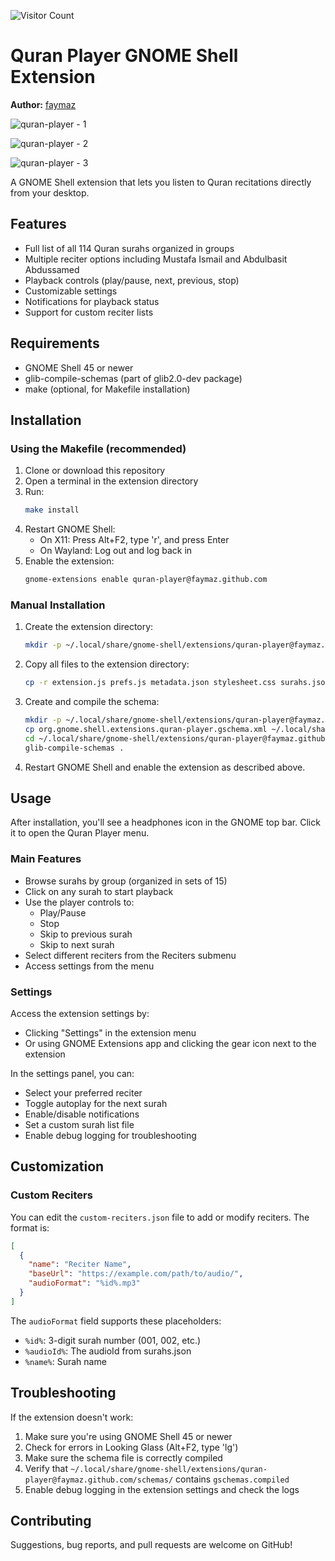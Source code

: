 ![Visitor Count](https://visitor-badge.laobi.icu/badge?page_id=faymaz.quran-player)
# Quran Player GNOME Shell Extension


**Author:** [faymaz](https://github.com/faymaz)


![quran-player - 1](img/quran-player_1.png)

![quran-player - 2](img/quran-player_2.png)

![quran-player - 3](img/quran-player_3.png)

A GNOME Shell extension that lets you listen to Quran recitations directly from your desktop.

## Features

- Full list of all 114 Quran surahs organized in groups
- Multiple reciter options including Mustafa Ismail and Abdulbasit Abdussamed
- Playback controls (play/pause, next, previous, stop)
- Customizable settings
- Notifications for playback status
- Support for custom reciter lists

## Requirements

- GNOME Shell 45 or newer
- glib-compile-schemas (part of glib2.0-dev package)
- make (optional, for Makefile installation)

## Installation

### Using the Makefile (recommended)

1. Clone or download this repository
2. Open a terminal in the extension directory
3. Run:
   ```bash
   make install
   ```
4. Restart GNOME Shell:
   - On X11: Press Alt+F2, type 'r', and press Enter
   - On Wayland: Log out and log back in
5. Enable the extension:
   ```bash
   gnome-extensions enable quran-player@faymaz.github.com
   ```

### Manual Installation

1. Create the extension directory:
   ```bash
   mkdir -p ~/.local/share/gnome-shell/extensions/quran-player@faymaz.github.com
   ```

2. Copy all files to the extension directory:
   ```bash
   cp -r extension.js prefs.js metadata.json stylesheet.css surahs.json custom-reciters.json ~/.local/share/gnome-shell/extensions/quran-player@faymaz.github.com/
   ```

3. Create and compile the schema:
   ```bash
   mkdir -p ~/.local/share/gnome-shell/extensions/quran-player@faymaz.github.com/schemas
   cp org.gnome.shell.extensions.quran-player.gschema.xml ~/.local/share/gnome-shell/extensions/quran-player@faymaz.github.com/schemas/
   cd ~/.local/share/gnome-shell/extensions/quran-player@faymaz.github.com/schemas
   glib-compile-schemas .
   ```

4. Restart GNOME Shell and enable the extension as described above.

## Usage

After installation, you'll see a headphones icon in the GNOME top bar. Click it to open the Quran Player menu.

### Main Features

- Browse surahs by group (organized in sets of 15)
- Click on any surah to start playback
- Use the player controls to:
  - Play/Pause
  - Stop
  - Skip to previous surah
  - Skip to next surah
- Select different reciters from the Reciters submenu
- Access settings from the menu

### Settings

Access the extension settings by:
- Clicking "Settings" in the extension menu
- Or using GNOME Extensions app and clicking the gear icon next to the extension

In the settings panel, you can:
- Select your preferred reciter
- Toggle autoplay for the next surah
- Enable/disable notifications
- Set a custom surah list file
- Enable debug logging for troubleshooting

## Customization

### Custom Reciters

You can edit the `custom-reciters.json` file to add or modify reciters. The format is:

```json
[
  {
    "name": "Reciter Name",
    "baseUrl": "https://example.com/path/to/audio/",
    "audioFormat": "%id%.mp3"
  }
]
```

The `audioFormat` field supports these placeholders:
- `%id%`: 3-digit surah number (001, 002, etc.)
- `%audioId%`: The audioId from surahs.json
- `%name%`: Surah name


## Troubleshooting

If the extension doesn't work:

1. Make sure you're using GNOME Shell 45 or newer
2. Check for errors in Looking Glass (Alt+F2, type 'lg')
3. Make sure the schema file is correctly compiled
4. Verify that `~/.local/share/gnome-shell/extensions/quran-player@faymaz.github.com/schemas/` contains `gschemas.compiled`
5. Enable debug logging in the extension settings and check the logs

## Contributing

Suggestions, bug reports, and pull requests are welcome on GitHub!